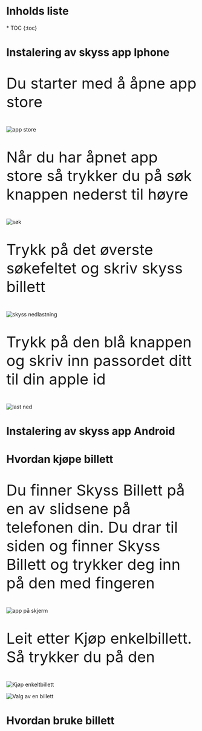 <h1 class="no_toc">Inholds liste</h1>
* TOC
{:toc}

# Instalering av skyss app Iphone
<p style="font-size:40px;"> Du starter med å åpne app store </p>

![app store](https://cdn.discordapp.com/attachments/745215865175277628/761139134827200553/image0.png) </br>

<p style="font-size:40px;"> Når du har åpnet app store så trykker du på søk knappen nederst til høyre </p>

![søk](https://cdn.discordapp.com/attachments/745215865175277628/761139134344462336/image0.png) </br>

<p style="font-size:40px;"> Trykk på det øverste søkefeltet og skriv skyss billett </p>

![skyss nedlastning](https://cdn.discordapp.com/attachments/745215865175277628/761139138526183444/image0.png) </br>

<p style="font-size:40px;"> Trykk på den blå knappen og skriv inn passordet ditt til din apple id </p>

![last ned](https://cdn.discordapp.com/attachments/745215865175277628/761139142817873930/image0.png) </br>



# Instalering av skyss app Android

# Hvordan kjøpe billett
 <p style="font-size:40px;"> Du finner Skyss Billett på en av slidsene på telefonen din. Du drar til siden og finner Skyss Billett og trykker deg inn på den med fingeren</p>

![app på skjerm](https://media.discordapp.net/attachments/684445262877687899/761137793069744138/image0.png)

<p style="font-size:40px;"> Leit etter Kjøp enkelbillett. Så trykker du på den </p>

![Kjøp enkeltbillett](https://cdn.discordapp.com/attachments/684445262877687899/761137793547632640/image1.png)

![Valg av en billett](https://cdn.discordapp.com/attachments/684445262877687899/761137793916862464/image2.png)

# Hvordan bruke billett
